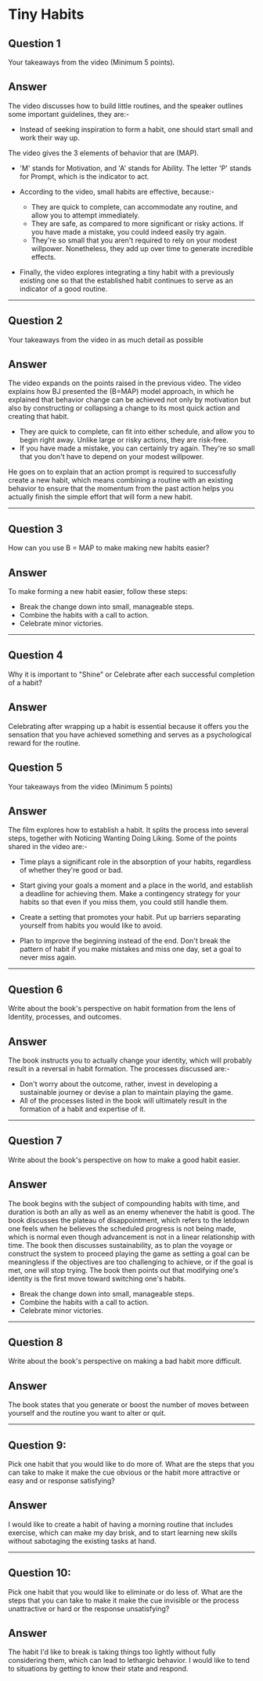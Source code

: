 #  Tiny Habits 
## Question 1

Your takeaways from the video (Minimum 5 points).
## Answer

The video discusses how to build little routines, and the speaker outlines some important guidelines, they are:-

* Instead of seeking inspiration to form a habit, one should start small and work their way up.

The video gives the 3 elements of behavior that are (MAP).
* 'M' stands for Motivation, and 'A' stands for Ability. The letter 'P' stands for Prompt, which is the indicator to act.
* According to the video, small habits are effective, because:-
    * They are quick to complete, can accommodate any routine, and allow you to attempt immediately.
    * They are safe, as compared to more significant or risky actions. If you have made a mistake, you could indeed easily try again. 
    * They're so small that you aren't required to rely on your modest willpower. Nonetheless, they add up over time to generate incredible effects.

* Finally, the video explores integrating a tiny habit with a previously existing one so that the established habit continues to serve as an indicator of a good routine.

---

## Question 2

Your takeaways from the video in as much detail as possible

## Answer

The video expands on the points raised in the previous video. The video explains how BJ presented the (B=MAP) model approach, in which he explained that behavior change can be achieved not only by motivation but also by constructing or collapsing a change to its most quick action and creating that habit.
* They are quick to complete, can fit into either schedule, and allow you to begin right away. Unlike large or risky actions, they are risk-free.
* If you have made a mistake, you can certainly try again. They're so small that you don't have to depend on your modest willpower.

He goes on to explain that an action prompt is required to successfully create a new habit, which means combining a routine with an existing behavior to ensure that the momentum from the past action helps you actually finish the simple effort that will form a new habit. 

---
## Question 3

How can you use B = MAP to make making new habits easier?

## Answer

To make forming a new habit easier, follow these steps:

* Break the change down into small, manageable steps.
* Combine the habits with a call to action.
* Celebrate minor victories.

---

## Question 4

Why it is important to "Shine" or Celebrate after each successful completion of a habit?

## Answer

Celebrating after wrapping up a habit is essential because it offers you the sensation that you have achieved something and serves as a psychological reward for the routine.

## Question 5

Your takeaways from the video (Minimum 5 points)

## Answer

The film explores how to establish a habit. It splits the process into several steps, together with Noticing Wanting Doing Liking.
Some of the points shared in the video are:-

* Time plays a significant role in the absorption of your habits, regardless of whether they're good or bad.

* Start giving your goals a moment and a place in the world, and establish a deadline for achieving them. Make a contingency strategy for your habits so that even if you miss them, you could still handle them.
* Create a setting that promotes your habit. Put up barriers separating yourself from habits you would like to avoid.
* Plan to improve the beginning instead of the end. Don't break the pattern of habit if you make mistakes and miss one day, set a goal to never miss again.

---

## Question 6

Write about the book's perspective on habit formation from the lens of Identity, processes, and outcomes.

## Answer 
The book instructs you to actually change your identity, which will probably result in a reversal in habit formation.
The processes discussed are:-
* Don't worry about the outcome, rather, invest in developing a sustainable journey or devise a plan to maintain playing the game.
* All of the processes listed in the book will ultimately result in the formation of a habit and expertise of it.

---

## Question 7

Write about the book's perspective on how to make a good habit easier.

## Answer

The book begins with the subject of compounding habits with time, and duration is both an ally as well as an enemy whenever the habit is good. The book discusses the plateau of disappointment, which refers to the letdown one feels when he believes the scheduled progress is not being made, which is normal even though advancement is not in a linear relationship with time. The book then discusses sustainability, as to plan the voyage or construct the system to proceed playing the game as setting a goal can be meaningless if the objectives are too challenging to achieve, or if the goal is met, one will stop trying. The book then points out that modifying one's identity is the first move toward switching one's habits.

* Break the change down into small, manageable steps.
* Combine the habits with a call to action.
* Celebrate minor victories.

---

## Question 8

Write about the book's perspective on making a bad habit more difficult.

## Answer

The book states that you generate or boost the number of moves between yourself and the routine you want to alter or quit.

---

## Question 9:

Pick one habit that you would like to do more of. What are the steps that you can take to make it make the cue obvious or the habit more attractive or easy and or response satisfying?

## Answer

I would like to create a habit of having a morning routine that includes exercise, which can make my day brisk, and to start learning new skills without sabotaging the existing tasks at hand.

---

##  Question 10:

Pick one habit that you would like to eliminate or do less of. What are the steps that you can take to make it make the cue invisible or the process unattractive or hard or the response unsatisfying?

## Answer

The habit I'd like to break is taking things too lightly without fully considering them, which can lead to lethargic behavior. I would like to tend to situations by getting to know their state and respond.
